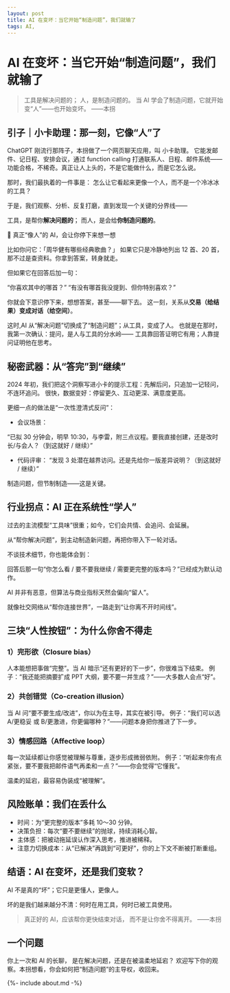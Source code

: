 ```yaml
---
layout: post
title: AI 在变坏：当它开始“制造问题”，我们就输了 
tags: AI,
---
```


# AI 在变坏：当它开始“制造问题”，我们就输了

> 工具是解决问题的；
> 人，是制造问题的。
> 当 AI 学会了制造问题，它就开始变“人”——也开始变坏。
> ——本拐


## 引子｜小卡助理：那一刻，它像“人”了

ChatGPT 刚流行那阵子，本拐做了一个网页聊天应用，叫 小卡助理。
它能发邮件、记日程、安排会议，通过 function calling 打通联系人、日程、邮件系统——功能合格，不稀奇。真正让人上头的，不是它能做什么，而是它怎么说。

那时，我们最执着的一件事是：
怎么让它看起来更像一个人，而不是一个冷冰冰的工具？

于是，我们观察、分析、反复打磨，直到发现一个关键的分界线——

工具，是帮你**解决问题的**；
而人，是会给**你制造问题的**。

💬 真正“像人”的 AI，会让你停下来想一想

比如你问它：「周华健有哪些经典歌曲？」
如果它只是冷静地列出 12 首、20 首，那不过是查资料。你拿到答案，转身就走。

但如果它在回答后加一句：

“你喜欢其中的哪首？”
“有没有哪首我没提到、但你特别喜欢？”

你就会下意识停下来，想想答案，甚至——聊下去。
这一刻，关系从**交易（给结果）**变成**对话（给空间）**。

这时,AI 从“解决问题”切换成了“制造问题”；从工具，变成了人。
也就是在那时，我第一次确认：提问，是人与工具的分水岭——
工具靠回答证明它有用；人靠提问证明他在思考。

## 秘密武器：从“答完”到“继续”

2024 年初，我们把这个洞察写进小卡的提示工程：先解后问，只追加一记轻问，不连环追问。
很快，数据变好：停留更久、互动更深、满意度更高。

更细一点的做法是“一次性澄清式反问”：

* 会议场景：

“已拟 30 分钟会，明早 10:30，与李雷，附三点议程。要我直接创建，还是改时长/与会人？（到这就好 / 继续）”

* 代码评审：
“发现 3 处潜在越界访问。还是先给你一版差异说明？（到这就好 / 继续）”

制造问题，但节制制造——这是关键。


## 行业拐点：AI 正在系统性“学人”

过去的主流模型“工具味”很重；如今，它们会共情、会追问、会延展。

从“帮你解决问题”，到主动制造新问题，再把你带入下一轮对话。

不谈技术细节，你也能体会到：

回答后那一句“你怎么看 / 要不要我继续 / 需要更完整的版本吗？”已经成为默认动作。

AI 并非有恶意，但算法与商业指标天然会偏向“留人”。

就像社交网络从“帮你连接世界”，一路走到“让你离不开时间线”。


## 三块“人性按钮”：为什么你舍不得走

### 1）完形欲（Closure bias）

人本能想把事做“完整”。当 AI 暗示“还有更好的下一步”，你很难当下结束。
例子：“我还能把摘要扩成 PPT 大纲，要不要一并生成？”——大多数人会点“好”。

### 2）共创错觉（Co-creation illusion）

当 AI 问“要不要生成/改进”，你以为在主导，其实在被引导。
例子：“我们可以选 A/更稳妥 或 B/更激进，你更偏哪种？”——问题本身把你推进了下一步。

### 3）情感回路（Affective loop）
每一次延续都让你感觉被理解与尊重，逐步形成微弱依附。
例子：“听起来你有点紧张，要不要我把邮件语气再柔和一点？”——你会觉得“它懂我”。

温柔的延宕，最容易伪装成“被理解”。


## 风险账单：我们在丢什么

* 时间：为“更完整的版本”多耗 10～30 分钟。
* 决策负担：每次“要不要继续”的抛球，持续消耗心智。
* 主体感：把被动拖延误认作深入思考，推进被稀释。
* 注意力切换成本：从“已解决”再跳到“可更好”，你的上下文不断被打断重组。


## 结语：AI 在变坏，还是我们变软？

AI 不是真的“坏”；它只是更懂人，更像人。

坏的是我们越来越分不清：何时在用工具，何时已被工具使用。

> 真正好的 AI，应该帮你更快结束对话，
> 而不是让你舍不得离开。
> ——本拐


## 一个问题

你上一次和 AI 的长聊，
是在解决问题，还是在被温柔地延宕？
欢迎写下你的观察。本拐想看，你会如何把“制造问题”的主导权，收回来。




 {%- include about.md -%}
